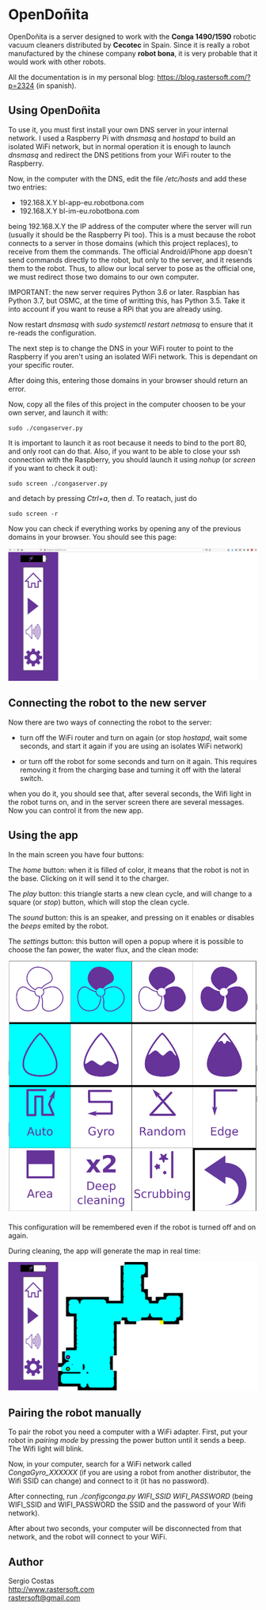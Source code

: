 # OpenDoñita

OpenDoñita is a server designed to work with the **Conga 1490/1590** robotic vacuum cleaners distributed by **Cecotec**
in Spain. Since it is really a robot manufactured by the chinese company **robot bona**, it is very probable that it
would work with other robots.

All the documentation is in my personal blog: https://blog.rastersoft.com/?p=2324 (in spanish).

## Using OpenDoñita

To use it, you must first install your own DNS server in your internal network. I used a Raspberry Pi with *dnsmasq* and
*hostapd* to build an isolated WiFi network, but in normal operation it is enough to launch *dnsmasq* and redirect the DNS
petitions from your WiFi router to the Raspberry.

Now, in the computer with the DNS, edit the file */etc/hosts* and add these two entries:

* 192.168.X.Y    bl-app-eu.robotbona.com
* 192.168.X.Y    bl-im-eu.robotbona.com

being 192.168.X.Y the IP address of the computer where the server will run (usually it should be the Raspberry Pi too).
This is a must because the robot connects to a server in those domains (which this project replaces), to receive from
them the commands. The official Android/iPhone app doesn't send commands directly to the robot, but only to the server,
and it resends them to the robot. Thus, to allow our local server to pose as the official one, we must redirect those
two domains to our own computer.

IMPORTANT: the new server requires Python 3.6 or later. Raspbian has Python 3.7, but OSMC, at the time of writting this,
has Python 3.5. Take it into account if you want to reuse a RPi that you are already using.

Now restart *dnsmasq* with *sudo systemctl restart netmasq* to ensure that it re-reads the configuration.

The next step is to change the DNS in your WiFi router to point to the Raspberry if you aren't using an isolated WiFi
network. This is dependant on your specific router.

After doing this, entering those domains in your browser should return an error.

Now, copy all the files of this project in the computer choosen to be your own server, and launch it with:

    sudo ./congaserver.py

It is important to launch it as root because it needs to bind to the port 80, and only root can do that. Also, if you
want to be able to close your ssh connection with the Raspberry, you should launch it using *nohup* (or *screen*
if you want to check it out):

    sudo screen ./congaserver.py

and detach by pressing *Ctrl+a*, then *d*. To reatach, just do

    sudo screen -r

Now you can check if everything works by opening any of the previous domains in your browser. You should see this page:

![The new app](capture1.png)

## Connecting the robot to the new server

Now there are two ways of connecting the robot to the server:

* turn off the WiFi router and turn on again (or stop *hostapd*, wait some seconds, and start it again if you are using
an isolates WiFi network)

* or turn off the robot for some seconds and turn on it again. This requires removing it from the charging base and
turning it off with the lateral switch.

when you do it, you should see that, after several seconds, the Wifi light in the robot turns on, and in the server
screen there are several messages. Now you can control it from the new app.

## Using the app

In the main screen you have four buttons:

The *home* button: when it is filled of color, it means that the robot is not in the base. Clicking on it will send it
to the charger.

The *play* button: this triangle starts a new clean cycle, and will change to a square (or *stop*) button, which will
stop the clean cycle.

The *sound* button: this is an speaker, and pressing on it enables or disables the *beeps* emited by the robot.

The *settings* button: this button will open a popup where it is possible to choose the fan power, the water flux, and
the clean mode:

![The settings popup](capture2.png)

This configuration will be remembered even if the robot is turned off and on again.

During cleaning, the app will generate the map in real time:

![Map example](capture3.png)

## Pairing the robot manually

To pair the robot you need a computer with a WiFi adapter. First, put your robot in *pairing mode* by pressing the power
button until it sends a beep. The Wifi light will blink.

Now, in your computer, search for a WiFi network called *CongaGyro_XXXXXX* (if you are using a robot from another distributor,
the Wifi SSID can change) and connect to it (it has no password).

After connecting, run *./configconga.py WIFI_SSID WIFI_PASSWORD* (being WIFI_SSID and WIFI_PASSWORD the SSID and the password
of your Wifi network).

After about two seconds, your computer will be disconnected from that network, and the robot will connect to your WiFi.

## Author

Sergio Costas  
http://www.rastersoft.com  
rastersoft@gmail.com  
